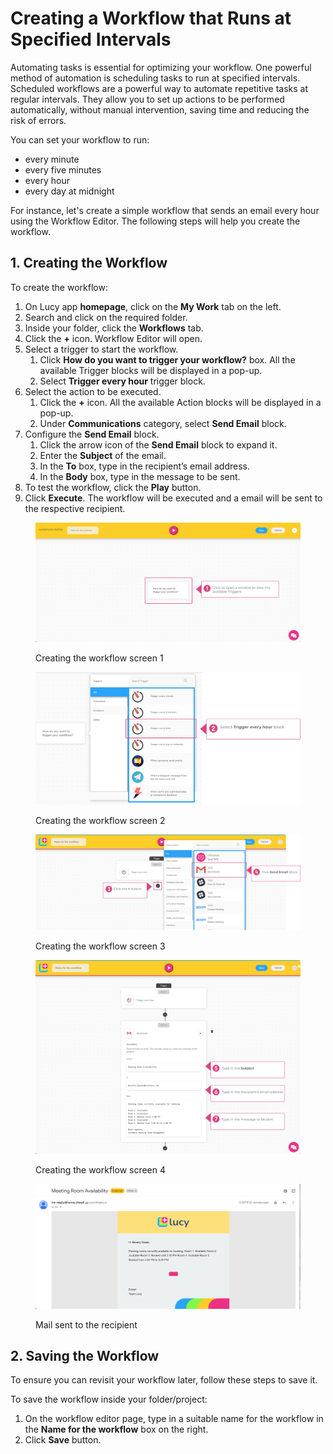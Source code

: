 # Creating a Workflow that Runs at Specified Intervals

Automating tasks is essential for optimizing your workflow. One powerful method of automation is scheduling tasks to run at specified intervals. Scheduled workflows are a powerful way to automate repetitive tasks at regular intervals. They allow you to set up actions to be performed automatically, without manual intervention, saving time and reducing the risk of errors.&#x20;

You can set your workflow to run:

* every minute
* every five minutes
* every hour
* every day at midnight

For instance, let's create a simple workflow that sends an email every hour using the Workflow Editor. The following steps will help you create the workflow.

## 1. Creating the Workflow

To create the workflow:

1. On Lucy app **homepage**, click on the **My Work** tab on the left.
2. Search and click on the required folder.
3. Inside your folder, click the **Workflows** tab.
4. Click the **+** icon. Workflow Editor will open.
5. Select a trigger to start the workflow.
   1. Click **How do you want to trigger your workflow?** box. All the available Trigger blocks will be displayed in a pop-up.
   2. Select **Trigger every hour** trigger block.
6. Select the action to be executed.
   1. Click the **+** icon. All the available Action blocks will be displayed in a pop-up.
   2. Under **Communications** category, select **Send Email** block.
7. &#x20;Configure the **Send Email** block.
   1. Click the arrow icon of the **Send Email** block to expand it.
   2. Enter the **Subject** of the email.
   3. In the **To** box, type in the recipient’s email address.
   4. In the **Body** box, type in the message to be sent.
8. To test the workflow, click the **Play** button.
9. Click **Execute**. The workflow will be executed and a email will be sent to the respective recipient.

<figure><img src="../.gitbook/assets/CreatingAWorkfloWhen NewDataIsaddedToADatabase_S2.png" alt=""><figcaption><p>Creating the workflow screen 1</p></figcaption></figure>

<figure><img src="../.gitbook/assets/Creating a Workflow that Runs at Specified Intervals_S2.png" alt=""><figcaption><p>Creating the workflow screen 2</p></figcaption></figure>

<figure><img src="../.gitbook/assets/Creating a Workflow that Runs at Specified Intervals_S3_2.png" alt=""><figcaption><p>Creating the workflow screen 3</p></figcaption></figure>

<figure><img src="../.gitbook/assets/Creating a Workflow that Runs at Specified Intervals_S4.png" alt=""><figcaption><p>Creating the workflow screen 4</p></figcaption></figure>

<figure><img src="../.gitbook/assets/Creating a Workflow that Runs at Specified Intervals_S5_1.png" alt=""><figcaption><p>Mail sent to the recipient</p></figcaption></figure>

## 2. Saving the Workflow

To ensure you can revisit your workflow later, follow these steps to save it.

To save the workflow inside your folder/project:

1. On the workflow editor page, type in a suitable name for the workflow in the **Name for the workflow** box on the right.
2. Click **Save** button.

